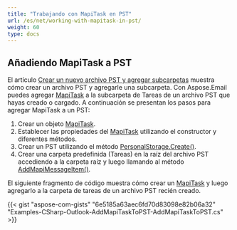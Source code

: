 ```yaml
---
title: "Trabajando con MapiTask en PST"
url: /es/net/working-with-mapitask-in-pst/
weight: 60
type: docs
---
```



## **Añadiendo MapiTask a PST**

El artículo [Crear un nuevo archivo PST y agregar subcarpetas](https://docs.aspose.com/email/es/net/create-new-pst-add-sub-folders-and-messages/#creating-a-new-pst-file-and-add-subfolders) muestra cómo crear un archivo PST y agregarle una subcarpeta. Con Aspose.Email puedes agregar [MapiTask](https://reference.aspose.com/email/net/aspose.email.mapi/mapitask/) a la subcarpeta de Tareas de un archivo PST que hayas creado o cargado. A continuación se presentan los pasos para agregar MapiTask a un PST:

1. Crear un objeto [MapiTask](https://reference.aspose.com/email/net/aspose.email.mapi/mapitask/).
2. Establecer las propiedades del [MapiTask](https://reference.aspose.com/email/net/aspose.email.mapi/mapitask/) utilizando el constructor y diferentes métodos.
3. Crear un PST utilizando el método [PersonalStorage.Create()](https://reference.aspose.com/email/net/aspose.email.storage.pst/personalstorage/create/#create/).
4. Crear una carpeta predefinida (Tareas) en la raíz del archivo PST accediendo a la carpeta raíz y luego llamando al método [AddMapiMessageItem()](https://reference.aspose.com/email/net/aspose.email.storage.pst/folderinfo/addmapimessageitem/#addmapimessageitem).

El siguiente fragmento de código muestra cómo crear un [MapiTask](https://reference.aspose.com/email/net/aspose.email.mapi/mapitask/) y luego agregarlo a la carpeta de tareas de un archivo PST recién creado.

{{< gist "aspose-com-gists" "6e5185a63aec6fd70d83098e82b06a32" "Examples-CSharp-Outlook-AddMapiTaskToPST-AddMapiTaskToPST.cs" >}}